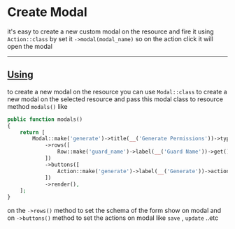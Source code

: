 # Create Modal

it's easy to create a new custom modal on the resource and fire it using `Action::class` by set it `->modal(modal_name)` so on the action click it will open the modal
<hr>

<a name="using"></a>
## [Using](#using)

to create a new modal on the resource you can use `Modal::class` to create a new modal on the selected resource and pass this modal class to resource method `modals()` like

```php
public function modals()
{
    return [
        Modal::make('generate')->title(__('Generate Permissions'))->type('success')
            ->rows([
                Row::make('guard_name')->label(__('Guard Name'))->get(),
            ])
            ->buttons([
                Action::make('generate')->label(__('Generate'))->action('roles.generate')->type('success')->render(),
            ])
            ->render(),
    ];
}
```

on the `->rows()` method to set the schema of the form show on modal and on `->buttons()` method to set the actions on modal like `save` , `update` ..etc
